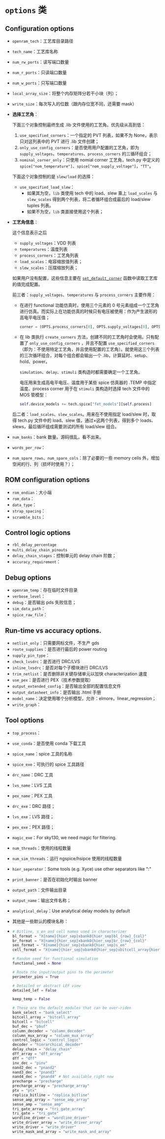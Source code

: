 # `options` 类

## Configuration options

- `openram_tech`：工艺库目录路径

- `tech_name`：工艺库名称

- `num_rw_ports`：读写端口数量

- `num_r_ports`：只读端口数量

- `num_w_ports`：只写端口数量

- `local_array_size`：将整个内存矩阵分若干小块（列）；

- `write_size`：每次写入的位数（跟内存位宽不同，还需要 mask）

- **选择工艺角**：

  下面三个对象控制最终生成 .lib 文件使用的工艺角。优先级从高到低：

  1. `use_specified_corners`：一个指定的 PVT 列表，如果不为 None，表示只对这列表中的 PVT 进行 .lib 文件创建；
  2. `only_use_config_corners`：是否使用用户配置的工艺角，即为 `supply_voltages`、`temperatures`、`process_corners` 的三循环组合；
  3. `nominal_corner_only`：只使用 nomial corner 工艺角，tech.py 中定义的 `spice["nom_temperature"]`、`spice["nom_supply_voltage"]`，`"TT"`。

  下面这个对象控制的是 `slew/load` 的选择：

  - `use_specified_load_slew`：
    - 如果其为空，`lib` 类使用 tech 中的 load、slew 乘上 `load_scales` 与 `slew_scales` 得到两个列表，将二者循环组合成最后的 load/slew tuples 列表。
    - 如果不为空，`lib` 类直接使用这个列表；

- **工艺角信息**：

  这个信息表示之后

  - `supply_voltages`：VDD 列表
  - `temperatures`：温度列表
  - `process_corners`：工艺角列表
  - `load_scales`：电容缩放值列表；
  - `slew_scales`：压摆缩放列表；

  如果用户没有配置，这些信息主要在 [`set_default_corner`](../03-init_openram().md) 函数中读取工艺库的值完成配置。

  前三者：`supply_voltages`、`temperatures` 与 `process_corners` 主要作用：

  - 在进行 functional 功能仿真时，使用三个元素的 0 号元素组成一个工艺角进行仿真。而实际上在功能仿真的时候只有电压被使用：作为产生波形的高电平电压值；

    ````python
    corner = (OPTS.process_corners[0], OPTS.supply_voltages[0], OPTS.temperatures[0])

  - 在 lib 类执行 `create_corners` 方法，创建不同的工艺角时会使用。只有配置了 `only_use_config_corners` ，并且不配置 `use_specified_corners` （即为：不使用特定工艺角，并且使用配置的工艺角）。就使用这三个列表的三次循环组合，对每个组合都会输出一个 .lib，计算延时、setup、hold、power。

    `simulation`、`delay`、`stimuli` 类构造时都需要确定一个工艺角。

    电压用来生成高电平电压、温度用于某些 spice 仿真器的 .TEMP 中指定温度、process corner 用于在 `stimuli` 类构造时选择 tech  文件中的 MOS 管模型：

    ```python
    self.device_models += tech.spice["fet_models"][self.process]
    ```

  后二者：`load_scales`、`slew_scales`。用来在不使用指定 load/slew 时，取得 tech.py 文件中的 load、slew 值，通过×这两个列表，得到多个 loads、slews，最后循环组成需要测试的所有 load/slew 组合。

- `num_banks`：bank 数量。源码很乱，看不出来。

- `words_per_row`：

- `num_spare_rows`、`num_spare_cols`：除了必要的一些 memory cells 外，增加空闲的行、列（损坏时使用？）；



## ROM configuration options

- `rom_endian`：大小端
- `rom_data`：
- `data_type`：
- `strap_spacing`：
- `scramble_bits`：



## Control logic options

- `rbl_delay_percentage`
- `multi_delay_chain_pinouts`
- `delay_chain_stages`：控制单元的 delay chain 阶数；
- `accuracy_requirement`：



## Debug options

- `openram_temp`：存在临时文件目录
- `verbose_level`：
- `debug`：是否输出 pds 失败信息；
- `sim_data_path`：
- `spice_raw_file`：



## Run-time vs accuracy options.

- `netlist_only`：只需要网标文件，不生产 gds
- `route_supplies`：是否进行最后的 power routing
- `supply_pin_type`：
- `check_lvsdrc`：是否进行 DRC/LVS
- `inline_lvsdrc`：是否对每个子模块进行 DRC/LVS
- `trim_netlist`：是否删除非关键存储单元以加快 characterization 速度
- `use_pex`：是否进行 PEX（技术参数提取）
- `output_extended_config`：是否输出全部的配置信息文件
- `output_datasheet_info`：是否输出 .html 手册
- `model_name`：决定使用哪个分析模型，允许：elmore，linear_regression；
- `write_graph`：



## Tool options

- `top_process`：

- `use_conda`：是否使用 conda 下载工具

- `spice_name`：spice 工具的名称

- `spice_exe`：可执行的 spice 工具路径

- `drc_name`：DRC 工具

- `lvs_name`：LVS 工具

- `pex_name`：PEX 工具

- `drc_exe`：DRC 路径；

- `lvs_exe`：LVS 路径；

- `pex_exe`：PEX 路径；

- `magic_exe`：For sky130, we need magic for filtering.

- `num_threads`：使用的线程数量

- `num_sim_threads`：运行 ngspice/hsipce 使用的线程数量

- `hier_seperator`：Some tools (e.g. Xyce) use other separators like ":"

- `print_banner`：是否在初始化时输出 banner

- `output_path`：文件输出目录

- `output_name`：输出文件名称；

- `analytical_delay`：Use analytical delay models by default

- 其他是一些默认的模块名称：

- ````python
  # Bitline, s_en and cell names used in characterizer
  bl_format = "X{name}{hier_sep}xbank0{hier_sep}bl_{row}_{col}"
  br_format = "X{name}{hier_sep}xbank0{hier_sep}br_{row}_{col}"
  sen_format = "X{name}{hier_sep}xbank0{hier_sep}s_en"
  cell_format = "X{name}{hier_sep}xbank0{hier_sep}xbitcell_array{hier_sep}xreplica_bitcell_array{hier_sep}xbitcell_array{hier_sep}xbit_r{row}_c{col}"
  
  # Random seed for functional simulation
  functional_seed = None
  
  # Route the input/output pins to the perimeter
  perimeter_pins = True
  
  # Detailed or abstract LEF view
  detailed_lef = False
  
  keep_temp = False
  
  # These are the default modules that can be over-riden
  bank_select = "bank_select"
  bitcell_array = "bitcell_array"
  bitcell = "bitcell"
  buf_dec = "pbuf"
  column_decoder = "column_decoder"
  column_mux_array = "column_mux_array"
  control_logic = "control_logic"
  decoder = "hierarchical_decoder"
  delay_chain = "delay_chain"
  dff_array = "dff_array"
  dff = "dff"
  inv_dec = "pinv"
  nand2_dec = "pnand2"
  nand3_dec = "pnand3"
  nand4_dec = "pnand4" # Not available right now
  precharge = "precharge"
  precharge_array = "precharge_array"
  ptx = "ptx"
  replica_bitline = "replica_bitline"
  sense_amp_array = "sense_amp_array"
  sense_amp = "sense_amp"
  tri_gate_array = "tri_gate_array"
  tri_gate = "tri_gate"
  wordline_driver = "wordline_driver"
  write_driver_array = "write_driver_array"
  write_driver = "write_driver"
  write_mask_and_array = "write_mask_and_array"